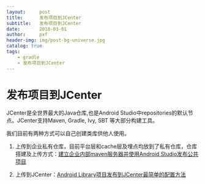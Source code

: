 ```yaml
---
layout:     post
title:      发布项目到JCenter
subtitle:   发布项目到JCenter
date:       2018-03-01
author:     pxf
header-img: img/post-bg-universe.jpg
catalog: true
tags:
    - gradle
    - 发布项目到JCenter
---
```


发布项目到JCenter
===


JCenter是全世界最大的Java仓库,也是Android Studio中repositories的默认节点。JCenter支持Maven, Gradle, Ivy, SBT 等大部分构建工具。

我们目前有两种方式可以自己创建类库供他人使用。

1.  上传到企业私有仓库，目前平台层和cache层及埋点均放到了私有仓库，仓库搭建及上传方式：[建立企业内部maven服务器并使用Android Studio发布公共项目](http://blog.csdn.net/qinxiandiqi/article/details/44458707)
   
2.  上传到JCenter：[Android Library项目发布到JCenter最简单的配置方法](http://www.cnblogs.com/shiwei-bai/p/4991636.html)
